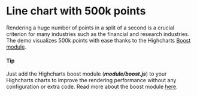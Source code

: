 # Line chart with 500k points

Rendering a huge number of points in a split of a second is a crucial criterion for many industries such as the financial and research industries. The demo visualizes 500k points with ease thanks to the Highcharts [Boost module](https://www.highcharts.com/blog/news/175-highcharts-performance-boost/).

#### Tip

Just add the Highcharts boost module (**_module/boost.js_**) to your Highcharts charts to improve the rendering performance without any configuration or extra code.
Read more about the boost module [here](https://www.highcharts.com/docs/advanced-chart-features/boost-module).
